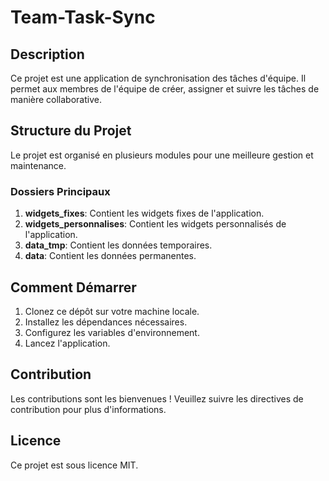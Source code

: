 # Team-Task-Sync

## Description
Ce projet est une application de synchronisation des tâches d'équipe. Il permet aux membres de l'équipe de créer, assigner et suivre les tâches de manière collaborative.

## Structure du Projet
Le projet est organisé en plusieurs modules pour une meilleure gestion et maintenance.

### Dossiers Principaux
1. **widgets_fixes**: Contient les widgets fixes de l'application.
2. **widgets_personnalises**: Contient les widgets personnalisés de l'application.
3. **data_tmp**: Contient les données temporaires.
4. **data**: Contient les données permanentes.

## Comment Démarrer
1. Clonez ce dépôt sur votre machine locale.
2. Installez les dépendances nécessaires.
3. Configurez les variables d'environnement.
4. Lancez l'application.

## Contribution
Les contributions sont les bienvenues ! Veuillez suivre les directives de contribution pour plus d'informations.

## Licence
Ce projet est sous licence MIT.
